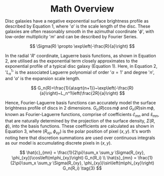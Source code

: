 <div style="text-align: center;">
    <strong style="font-size: 2em;">Math Overview</strong>
</div>

Disc galaxies have a negative exponential surface brightness profile as described by Equation 1, where '$`a`$' is the scale length of the disc. These galaxies are often reasonably smooth in the azimuthal coordinate '$`\phi`$', with low-order multiplicity '$`m`$' and can be described by Fourier Series. 

$$
\Sigma(R) \propto \exp\left(-\frac{R}{a}\right)
$$ 

In the radial '$`R`$' coordinate, Laguerre basis functions, as shown in Equation 2, are utilised as the exponential term closely approximates to the exponential profile of a typical disc galaxy (Equation 1). Here, in Equation 2, '$`L_n^1`$' is the associated Laguerre polynomial of order '$`\alpha=1`$' and degree '$`n`$', and '$`a`$' is the expansion scale length.

$$
G_n(R)=\frac{1}{a\sqrt{n+1}}~\exp\left(-\frac{R}{a}\right)~L_n^1\left(\frac{2R}{a}\right) 
$$

Hence, Fourier-Laguerre basis functions can accurately model the surface brightness profile of discs in 2 dimensions. $G_n(R)\cos{m\phi}$ and $G_n(R)\sin{m\phi}$, known as Fourier-Laguerre functions, comprise of coefficients $`\hat{c}_{mn}`$ and $`\hat{s}_{mn}`$, that are naturally determined by the projection of the surface density, $\Sigma(R,\phi)$, into the basis functions. These coefficients are calculated as shown in Equation 3, where $(R_{xy},\phi_{xy})$ is the polar position of pixel $(x,y)$. It's worth noting here that discretion summations are used over continuous integrals as our model is accumulating discrete pixels in $(x,y)$. 

$$
\hat{c}_{mn} = \frac{1}{2\pi}\sum_x \sum_y \Sigma(R_{xy}, \phi_{xy})\cos\left(m\phi_{xy}\right) G_n(R_i) \\
\hat{s}_{mn} = \frac{1}{2\pi}\sum_x \sum_y \Sigma(R_{xy}, \phi_{xy})\sin\left(m\phi_{xy}\right) G_n(R_i) \tag{3}
$$
